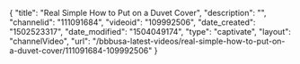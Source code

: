 {
    "title": "Real Simple How to Put on a Duvet Cover",
    "description": "",
    "channelid": "111091684",
    "videoid": "109992506",
    "date_created": "1502523317",
    "date_modified": "1504049174",
    "type": "captivate",
    "layout": "channelVideo",
    "url": "\/bbbusa-latest-videos\/real-simple-how-to-put-on-a-duvet-cover\/111091684-109992506"
}